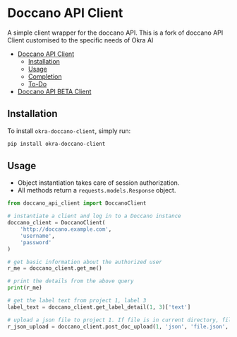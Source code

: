 # Doccano API Client

A simple client wrapper for the doccano API.
This is a fork of doccano API Client customised to the specific needs of Okra AI 

- [Doccano API Client](#doccano-api-client)
  - [Installation](#installation)
  - [Usage](#usage)
  - [Completion](#completion)
  - [To-Do](#to-do)
- [Doccano API BETA Client](#doccano-api-beta-client)

## Installation

To install `okra-doccano-client`, simply run:

```bash
pip install okra-doccano-client
```

## Usage

- Object instantiation takes care of session authorization.
- All methods return a `requests.models.Response` object.

```python
from doccano_api_client import DoccanoClient

# instantiate a client and log in to a Doccano instance
doccano_client = DoccanoClient(
    'http://doccano.example.com',
    'username',
    'password'
)

# get basic information about the authorized user
r_me = doccano_client.get_me()

# print the details from the above query
print(r_me)

# get the label text from project 1, label 3
label_text = doccano_client.get_label_detail(1, 3)['text']

# upload a json file to project 1. If file is in current directory, file_path is omittable
r_json_upload = doccano_client.post_doc_upload(1, 'json', 'file.json', '/path/to/file/without/filename/')
```

